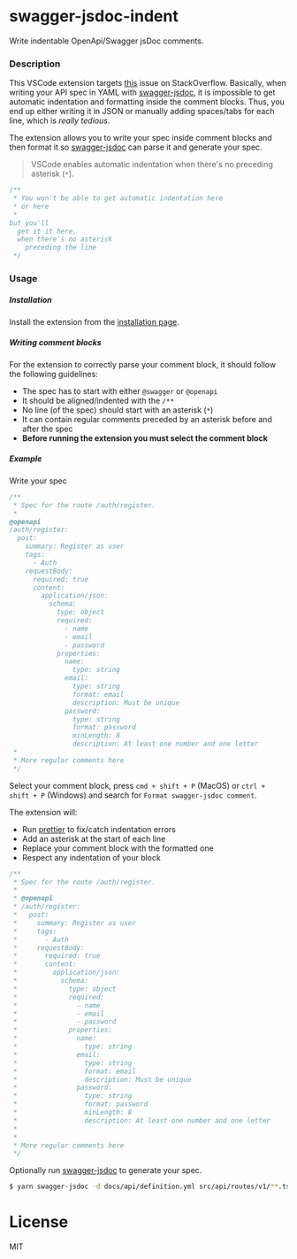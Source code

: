 # swagger-jsdoc-indent

Write indentable OpenApi/Swagger jsDoc comments.

### Description

This VSCode extension targets [this](https://stackoverflow.com/questions/58186804/vscode-indent-in-swagger-jsdoc) issue on StackOverflow. Basically,
when writing your API spec in YAML with [swagger-jsdoc](https://github.com/Surnet/swagger-jsdoc/), it is impossible to get automatic indentation and formatting
inside the comment blocks. Thus, you end up either writing it in JSON or manually adding spaces/tabs for each line, which is _really tedious_.

The extension allows you to write your spec inside comment blocks and then format it so [swagger-jsdoc](https://github.com/Surnet/swagger-jsdoc/) can parse it
and generate your spec.

> VSCode enables automatic indentation when there's no preceding asterisk (`*`).

```ts
/**
 * You won't be able to get automatic indentation here
 * or here
 * 
but you'll
  get it it here,
  when there's no asterisk
    preceding the line
 */
```

### Usage

##### Installation

Install the extension from the [installation page](https://marketplace.visualstudio.com/items?itemName=ajmnz.swagger-jsdoc-indent).

##### Writing comment blocks

For the extension to correctly parse your comment block, it should follow the following guidelines:

- The spec has to start with either `@swagger` or `@openapi`
- It should be aligned/indented with the `/**`
- No line (of the spec) should start with an asterisk (`*`)
- It can contain regular comments preceded by an asterisk before and after the spec
- **Before running the extension you must select the comment block**

##### Example

Write your spec

```ts
/**
 * Spec for the route /auth/register.
 *
@openapi
/auth/register:
  post:
    summary: Register as user
    tags:
      - Auth
    requestBody:
      required: true
      content:
        application/json:
          schema:
            type: object
            required:
              - name
              - email
              - password
            properties:
              name:
                type: string
              email:
                type: string
                format: email
                description: Must be unique
              password:
                type: string
                format: password
                minLength: 8
                description: At least one number and one letter
 * 
 * More regular comments here
 */
```

Select your comment block, press `cmd + shift + P` (MacOS) or `ctrl + shift + P` (Windows) and search for `Format swagger-jsdoc comment`.

The extension will:

- Run [prettier](https://prettier.io/) to fix/catch indentation errors
- Add an asterisk at the start of each line
- Replace your comment block with the formatted one
- Respect any indentation of your block

```ts
/**
 * Spec for the route /auth/register.
 *
 * @openapi
 * /auth/register:
 *   post:
 *     summary: Register as user
 *     tags:
 *       - Auth
 *     requestBody:
 *       required: true
 *       content:
 *         application/json:
 *           schema:
 *             type: object
 *             required:
 *               - name
 *               - email
 *               - password
 *             properties:
 *               name:
 *                 type: string
 *               email:
 *                 type: string
 *                 format: email
 *                 description: Must be unique
 *               password:
 *                 type: string
 *                 format: password
 *                 minLength: 8
 *                 description: At least one number and one letter
 *
 *
 * More regular comments here
 */
```

Optionally run [swagger-jsdoc](https://github.com/Surnet/swagger-jsdoc/) to generate your spec.

```sh
$ yarn swagger-jsdoc -d docs/api/definition.yml src/api/routes/v1/**.ts -o docs/api/specification.yml
```

# License

MIT
